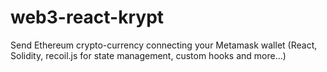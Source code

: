 # web3-react-krypt
Send Ethereum crypto-currency connecting your Metamask wallet (React, Solidity, recoil.js for state management, custom hooks and more...)
